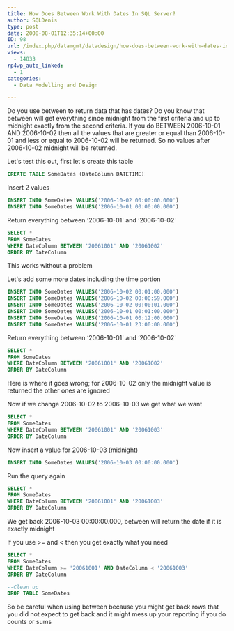```yaml
---
title: How Does Between Work With Dates In SQL Server?
author: SQLDenis
type: post
date: 2008-08-01T12:35:14+00:00
ID: 98
url: /index.php/datamgmt/datadesign/how-does-between-work-with-dates-in-sql/
views:
  - 14833
rp4wp_auto_linked:
  - 1
categories:
  - Data Modelling and Design

---
```

Do you use between to return data that has dates? Do you know that between will get everything since midnight from the first criteria and up to midnight exactly from the second criteria. If you do BETWEEN 2006-10-01 AND 2006-10-02 then all the values that are greater or equal than 2006-10-01 and less or equal to 2006-10-02 will be returned. So no values after 2006-10-02 midnight will be returned. 

Let's test this out, first let's create this table 

```sql
CREATE TABLE SomeDates (DateColumn DATETIME)
```

Insert 2 values 

```sql
INSERT INTO SomeDates VALUES('2006-10-02 00:00:00.000') 
INSERT INTO SomeDates VALUES('2006-10-01 00:00:00.000')
```

Return everything between &#8216;2006-10-01' and &#8216;2006-10-02' 

```sql
SELECT * 
FROM SomeDates 
WHERE DateColumn BETWEEN '20061001' AND '20061002' 
ORDER BY DateColumn 
```

This works without a problem 

Let's add some more dates including the time portion 

```sql
INSERT INTO SomeDates VALUES('2006-10-02 00:01:00.000') 
INSERT INTO SomeDates VALUES('2006-10-02 00:00:59.000') 
INSERT INTO SomeDates VALUES('2006-10-02 00:00:01.000') 
INSERT INTO SomeDates VALUES('2006-10-01 00:01:00.000') 
INSERT INTO SomeDates VALUES('2006-10-01 00:12:00.000') 
INSERT INTO SomeDates VALUES('2006-10-01 23:00:00.000') 
```

Return everything between &#8216;2006-10-01' and &#8216;2006-10-02' 

```sql
SELECT * 
FROM SomeDates 
WHERE DateColumn BETWEEN '20061001' AND '20061002' 
ORDER BY DateColumn 
```

Here is where it goes wrong; for 2006-10-02 only the midnight value is returned the other ones are ignored 

Now if we change 2006-10-02 to 2006-10-03 we get what we want 

```sql
SELECT * 
FROM SomeDates 
WHERE DateColumn BETWEEN '20061001' AND '20061003' 
ORDER BY DateColumn 
```

Now insert a value for 2006-10-03 (midnight) 

```sql
INSERT INTO SomeDates VALUES('2006-10-03 00:00:00.000') 
```

Run the query again 

```sql
SELECT * 
FROM SomeDates 
WHERE DateColumn BETWEEN '20061001' AND '20061003' 
ORDER BY DateColumn 
```

We get back 2006-10-03 00:00:00.000, between will return the date if it is exactly midnight 

If you use >= and < then you get exactly what you need 

```sql
SELECT * 
FROM SomeDates 
WHERE DateColumn >= '20061001' AND DateColumn < '20061003' 
ORDER BY DateColumn 
```

```sql
--Clean up 
DROP TABLE SomeDates 
```

So be careful when using between because you might get back rows that you did not expect to get back and it might mess up your reporting if you do counts or sums